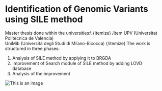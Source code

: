 # Identification of Genomic Variants using SILE method

Master thesis done within the universities:\ {itemize}
/item UPV (Universitat Politècnica de València)\
UniMib (Università degli Studi di Milano-Bicocca)
{/itemize}
The work is structured in three phases:

1) Analysis of SILE method by applying it to BRGDA
2) Improvement of Search module of SILE method by adding LOVD database
3) Analysis of the improvement 

![This is an image](https://github.com/mattiaventola/MasterThesis-ImprovingSILE/blob/main/SILEimage.jpg)
